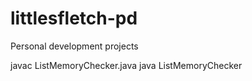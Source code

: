 littlesfletch-pd
================

Personal development projects

javac ListMemoryChecker.java
java ListMemoryChecker
